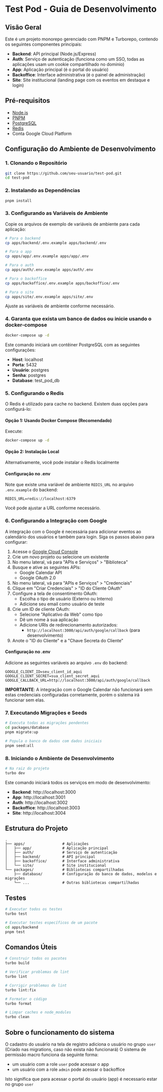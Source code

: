 # Test Pod - Guia de Desenvolvimento

## Visão Geral

Este é um projeto monorepo gerenciado com PNPM e Turborepo, contendo os seguintes componentes principais:

- **Backend**: API principal (Node.js/Express)
- **Auth**: Serviço de autenticação (funciona como um SSO, todas as aplicações usam um cookie compartilhado no dominio)
- **App**: Aplicação principal (é o portal do usuário)
- **Backoffice**: Interface administrativa (é o painel de administração)
- **Site**: Site institucional (landing page com os eventos em destaque e login)

## Pré-requisitos

- [Node.js](https://nodejs.org/)
- [PNPM](https://pnpm.io/)
- [PostgreSQL](https://www.postgresql.org/)
- [Redis](https://redis.io/)
- Conta Google Cloud Platform

## Configuração do Ambiente de Desenvolvimento

### 1. Clonando o Repositório

```bash
git clone https://github.com/seu-usuario/test-pod.git
cd test-pod
```

### 2. Instalando as Dependências

```bash
pnpm install
```

### 3. Configurando as Variáveis de Ambiente

Copie os arquivos de exemplo de variáveis de ambiente para cada aplicação:

```bash
# Para o backend
cp apps/backend/.env.example apps/backend/.env

# Para o app
cp apps/app/.env.example apps/app/.env

# Para o auth
cp apps/auth/.env.example apps/auth/.env

# Para o backoffice
cp apps/backoffice/.env.example apps/backoffice/.env

# Para o site
cp apps/site/.env.example apps/site/.env
```

Ajuste as variáveis de ambiente conforme necessário.

### 4. Garanta que exista um banco de dados ou inicie usando o docker-compose

```bash
docker-compose up -d
```

Este comando iniciará um contêiner PostgreSQL com as seguintes configurações:

- **Host**: localhost
- **Porta**: 5432
- **Usuário**: postgres
- **Senha**: postgres
- **Database**: test_pod_db

### 5. Configurando o Redis

O Redis é utilizado para cache no backend. Existem duas opções para configurá-lo:

#### Opção 1: Usando Docker Compose (Recomendado)

Execute:

```bash
docker-compose up -d
```

#### Opção 2: Instalação Local

Alternativamente, você pode instalar o Redis localmente

#### Configuração no .env

Note que existe uma variável de ambiente `REDIS_URL` no arquivo `.env.example` do backend:

```
REDIS_URL=redis://localhost:6379
```

Você pode ajustar a URL conforme necessário.

### 6. Configurando a Integração com Google

A integração com o Google é necessária para adicionar eventos ao calendário dos usuários e também para login. Siga os passos abaixo para configurar:

1. Acesse o [Google Cloud Console](https://console.cloud.google.com/)
2. Crie um novo projeto ou selecione um existente
3. No menu lateral, vá para "APIs e Serviços" > "Biblioteca"
4. Busque e ative as seguintes APIs:
   - Google Calendar API
   - Google OAuth 2.0
5. No menu lateral, vá para "APIs e Serviços" > "Credenciais"
6. Clique em "Criar Credenciais" > "ID do Cliente OAuth"
7. Configure a tela de consentimento OAuth:
   - Escolha o tipo de usuário (Externo ou Interno)
   - Adicione seu email como usuário de teste
8. Crie um ID de cliente OAuth:
   - Selecione "Aplicativo da Web" como tipo
   - Dê um nome à sua aplicação
   - Adicione URIs de redirecionamento autorizados:
     - `http://localhost:3000/api/auth/google/callback` (para desenvolvimento)
9. Anote o "ID do Cliente" e a "Chave Secreta do Cliente"

#### Configuração no .env

Adicione as seguintes variáveis ao arquivo `.env` do backend:

```
GOOGLE_CLIENT_ID=seu_client_id_aqui
GOOGLE_CLIENT_SECRET=sua_client_secret_aqui
GOOGLE_CALLBACK_URL=http://localhost:3000/api/auth/google/callback
```

**IMPORTANTE**: A integração com o Google Calendar não funcionará sem estas credenciais configuradas corretamente, porém o sistema irá funcionar sem elas.

### 7. Executando Migrações e Seeds

```bash
# Executa todas as migrações pendentes
cd packages/database
pnpm migrate:up

# Popula o banco de dados com dados iniciais
pnpm seed:all
```

### 8. Iniciando o Ambiente de Desenvolvimento

```bash
# Na raiz do projeto
turbo dev
```

Este comando iniciará todos os serviços em modo de desenvolvimento:

- **Backend**: http://localhost:3000
- **App**: http://localhost:3001
- **Auth**: http://localhost:3002
- **Backoffice**: http://localhost:3003
- **Site**: http://localhost:3004

## Estrutura do Projeto

````
.
├── apps/                 # Aplicações
│   ├── app/              # Aplicação principal
│   ├── auth/             # Serviço de autenticação
│   ├── backend/          # API principal
│   ├── backoffice/       # Interface administrativa
│   └── site/             # Site institucional
└── packages/             # Bibliotecas compartilhadas
    ├── database/         # Configuração do banco de dados, modelos e migrações
    └── ...               # Outras bibliotecas compartilhadas
````

## Testes

```bash
# Executar todos os testes
turbo test

# Executar testes específicos de um pacote
cd apps/backend
pnpm test
````

## Comandos Úteis

```bash
# Construir todos os pacotes
turbo build

# Verificar problemas de lint
turbo lint

# Corrigir problemas de lint
turbo lint:fix

# Formatar o código
turbo format

# Limpar caches e node_modules
turbo clean
```

## Sobre o funcionamento do sistema

O cadastro do usuário na tela de registro adiciona o usuário no grupo `user` (Criado nas migrations, caso não exista não funcionará)
O sistema de permissão macro funciona da seguinte forma:

- um usuário com a role `user` pode acessar o app
- um usuário com a role `admin` pode acessar o backoffice

Isto significa que para acessar o portal do usuário (app) é necessario estar no grupo `user`
